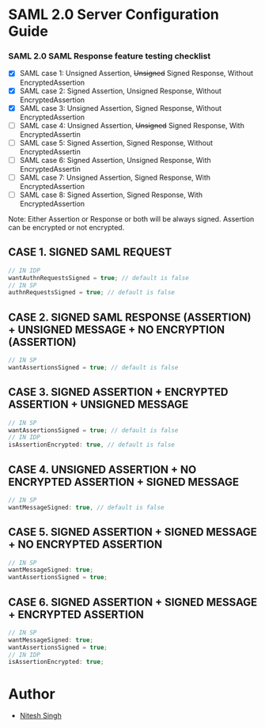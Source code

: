 # SAML 2.0 Server Configuration Guide

### SAML 2.0 SAML Response feature testing checklist

- [x] ⁠SAML case 1: Unsigned Assertion, <del>Unsigned</del> Signed Response, Without EncryptedAssertion
- [x] SAML case 2: Signed Assertion, Unsigned Response, Without EncryptedAssertion
- [x] ⁠SAML case 3: Unsigned Assertion, Signed Response, Without EncryptedAssertion
- [ ] ⁠SAML case 4: Unsigned Assertion, ~~Unsigned~~ Signed Response, With EncryptedAssertin
- [ ] ⁠SAML case 5: Signed Assertion, Signed Response, Without EncryptedAssertin
- [ ] ⁠SAML case 6: Signed Assertion, Unsigned Response, With EncryptedAssertin
- [ ] SAML case 7: Unsigned Assertion, Signed Response, With EncryptedAssertion
- [ ] ⁠SAML case 8: Signed Assertion, Signed Response, With EncryptedAssertion

Note: Either Assertion or Response or both will be always signed. Assertion can be encrypted or not encrypted.

## CASE 1. SIGNED SAML REQUEST

```javascript
// IN IDP
wantAuthnRequestsSigned = true; // default is false
// IN SP
authnRequestsSigned = true; // default is false
```

## CASE 2. SIGNED SAML RESPONSE (ASSERTION) + UNSIGNED MESSAGE + NO ENCRYPTION (ASSERTION)

```javascript
// IN SP
wantAssertionsSigned = true; // default is false
```

## CASE 3. SIGNED ASSERTION + ENCRYPTED ASSERTION + UNSIGNED MESSAGE

```javascript
// IN SP
wantAssertionsSigned = true; // default is false
// IN IDP
isAssertionEncrypted: true, // default is false
```

## CASE 4. UNSIGNED ASSERTION + NO ENCRYPTED ASSERTION + SIGNED MESSAGE

```javascript
// IN SP
wantMessageSigned: true, // default is false
```

## CASE 5. SIGNED ASSERTION + SIGNED MESSAGE + NO ENCRYPTED ASSERTION

```javascript
// IN SP
wantMessageSigned: true;
wantAssertionsSigned = true;
```

## CASE 6. SIGNED ASSERTION + SIGNED MESSAGE + ENCRYPTED ASSERTION

```javascript
// IN SP
wantMessageSigned: true;
wantAssertionsSigned = true;
// IN IDP
isAssertionEncrypted: true;
```

# Author

- [Nitesh Singh](https://www.linkedin.com/in/iamnitesh/)
